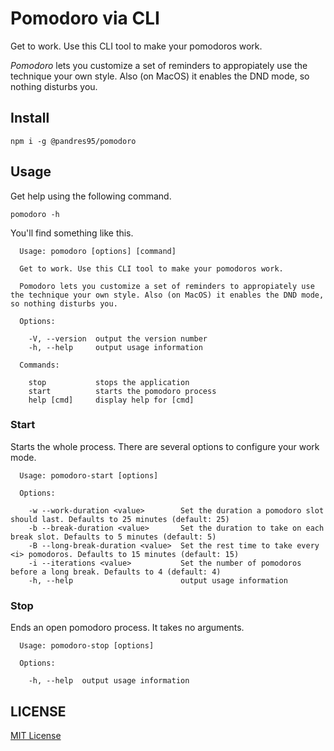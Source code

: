 # Pomodoro via CLI

Get to work. Use this CLI tool to make your pomodoros work.

_Pomodoro_ lets you customize a set of reminders to appropiately use the technique your own style. Also (on MacOS) it enables the DND mode, so nothing disturbs you.

## Install

```
npm i -g @pandres95/pomodoro
```

## Usage

Get help using the following command.

```
pomodoro -h
```

You'll find something like this.

```
  Usage: pomodoro [options] [command]

  Get to work. Use this CLI tool to make your pomodoros work.

  Pomodoro lets you customize a set of reminders to appropiately use the technique your own style. Also (on MacOS) it enables the DND mode, so nothing disturbs you.

  Options:

    -V, --version  output the version number
    -h, --help     output usage information

  Commands:

    stop           stops the application
    start          starts the pomodoro process
    help [cmd]     display help for [cmd]
```

### Start

Starts the whole process. There are several options to configure your work mode.

```
  Usage: pomodoro-start [options]

  Options:

    -w --work-duration <value>        Set the duration a pomodoro slot should last. Defaults to 25 minutes (default: 25)
    -b --break-duration <value>       Set the duration to take on each break slot. Defaults to 5 minutes (default: 5)
    -B --long-break-duration <value>  Set the rest time to take every <i> pomodoros. Defaults to 15 minutes (default: 15)
    -i --iterations <value>           Set the number of pomodoros before a long break. Defaults to 4 (default: 4)
    -h, --help                        output usage information
```

### Stop

Ends an open pomodoro process. It takes no arguments.

```
  Usage: pomodoro-stop [options]

  Options:

    -h, --help  output usage information
```

## LICENSE

[MIT License](LICENSE)
